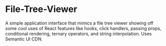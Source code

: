 # File-Tree-Viewer

A simple application interface that mimics a file tree viewer showing off some cool uses of React features like hooks, click handlers, passing props, conditional rendering, ternary operators, and string interpolation. Uses Semantic UI CDN.

